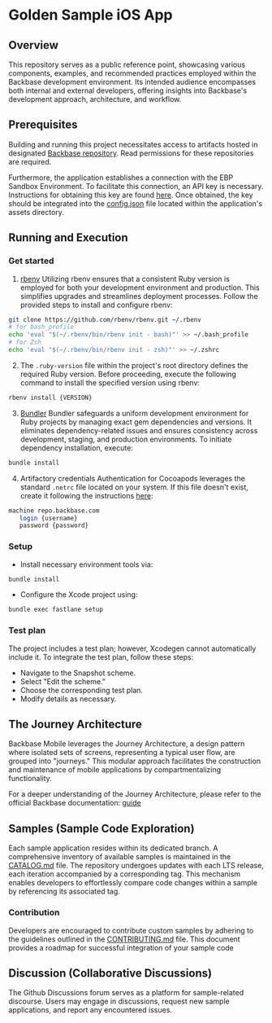 # Golden Sample iOS App

## Overview
This repository serves as a public reference point, showcasing various components, examples, and recommended practices employed within the Backbase development environment. Its intended audience encompasses both internal and external developers, offering insights into Backbase's development approach, architecture, and workflow.

## Prerequisites
Building and running this project necessitates access to artifacts hosted in designated [Backbase repository](https://repo.backbase.com). Read permissions for these repositories are required.

Furthermore, the application establishes a connection with the EBP Sandbox Environment. To facilitate this connection, an API key is necessary. Instructions for obtaining this key are found [here]( https://backbase.io/developers/documentation/api-sandbox/#_api_key). Once obtained, the key should be integrated into the [config.json](./app/assets/backbase/config.json) file located within the application's assets directory.

## Running and Execution

### Get started
1. [rbenv](https://github.com/rbenv/rbenv)
Utilizing rbenv ensures that a consistent Ruby version is employed for both your development environment and production. This simplifies upgrades and streamlines deployment processes. Follow the provided steps to install and configure rbenv:
```bash
git clone https://github.com/rbenv/rbenv.git ~/.rbenv
# for bash_profile
echo 'eval "$(~/.rbenv/bin/rbenv init - bash)"' >> ~/.bash_profile
# for Zsh
echo 'eval "$(~/.rbenv/bin/rbenv init - zsh)"' >> ~/.zshrc
```

2. The `.ruby-version` file within the project's root directory defines the required Ruby version. Before proceeding, execute the following command to install the specified version using rbenv:
```bash
rbenv install {VERSION}
```

3. [Bundler](https://bundler.io/)
Bundler safeguards a uniform development environment for Ruby projects by managing exact gem dependencies and versions. It eliminates dependency-related issues and ensures consistency across development, staging, and production environments. To initiate dependency installation, execute: 
```bash
bundle install
```
4. Artifactory credentials
Authentication for Cocoapods leverages the standard `.netrc` file located on your system. If this file doesn't exist, create it following the instructions [here](https://backbase.io/developers/documentation/mobile-devkit/getting-started/set-up-ios-development/):
 ```bash
machine repo.backbase.com
    login {username}
    password {password}
``` 

### Setup
- Install necessary environment tools via:
```bash
bundle install
```

- Configure the Xcode project using:
```bash
bundle exec fastlane setup
```

### Test plan
The project includes a test plan; however, Xcodegen cannot automatically include it. To integrate the test plan, follow these steps:

- Navigate to the Snapshot scheme.
- Select "Edit the scheme."
- Choose the corresponding test plan.
- Modify details as necessary.

## The Journey Architecture
Backbase Mobile leverages the Journey Architecture, a design pattern where isolated sets of screens, representing a typical user flow, are grouped into "journeys." This modular approach facilitates the construction and maintenance of mobile applications by compartmentalizing functionality.

For a deeper understanding of the Journey Architecture, please refer to the official Backbase documentation: [guide](https://backbase.io/developers/documentation/retail-banking-universal/latest/system-wide/architecture/mobile-journey-architecture-understand/)


## Samples (Sample Code Exploration)

Each sample application resides within its dedicated branch. A comprehensive inventory of available samples is maintained in the [CATALOG.md](CATALOG.md) file. The repository undergoes updates with each LTS release, each iteration accompanied by a corresponding tag. This mechanism enables developers to effortlessly compare code changes within a sample by referencing its associated tag.

### Contribution
Developers are encouraged to contribute custom samples by adhering to the guidelines outlined in the [CONTRIBUTING.md](CONTRIBUTING.md) file.  This document provides a roadmap for successful integration of your sample code

## Discussion (Collaborative Discussions)

The Github Discussions forum serves as a platform for sample-related discourse. Users may engage in discussions, request new sample applications, and report any encountered issues.
